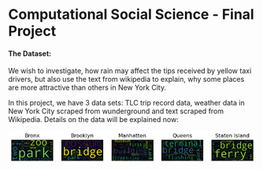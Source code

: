 # Computational Social Science - Final Project

#### The Dataset:


We wish to investigate, how rain may affect the tips received by yellow taxi drivers, but also use the text from wikipedia to explain, why some places are more attractive than others in New York City.

In this project, we have 3 data sets: TLC trip record data, weather data in New York City scraped from wunderground and text scraped from Wikipedia. Details on the data will be explained now:

![Picture test](docs/assets/Wordclouds.png)
